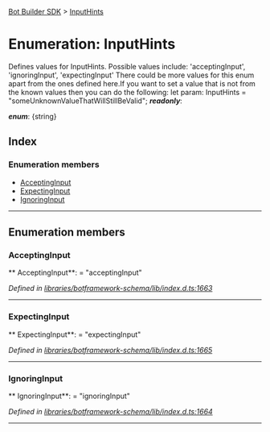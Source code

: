 [Bot Builder SDK](../README.md) > [InputHints](../enums/botbuilder.inputhints.md)



# Enumeration: InputHints


Defines values for InputHints. Possible values include: 'acceptingInput', 'ignoringInput', 'expectingInput' There could be more values for this enum apart from the ones defined here.If you want to set a value that is not from the known values then you can do the following: let param: InputHints = <inputhints>"someUnknownValueThatWillStillBeValid";</inputhints>
*__readonly__*: 

*__enum__*: {string}


## Index

### Enumeration members

* [AcceptingInput](botbuilder.inputhints.md#acceptinginput)
* [ExpectingInput](botbuilder.inputhints.md#expectinginput)
* [IgnoringInput](botbuilder.inputhints.md#ignoringinput)



---
## Enumeration members
<a id="acceptinginput"></a>

###  AcceptingInput

** AcceptingInput**:    = "acceptingInput"

*Defined in [libraries/botframework-schema/lib/index.d.ts:1663](https://github.com/Microsoft/botbuilder-js/blob/f596b7c/libraries/botframework-schema/lib/index.d.ts#L1663)*





___

<a id="expectinginput"></a>

###  ExpectingInput

** ExpectingInput**:    = "expectingInput"

*Defined in [libraries/botframework-schema/lib/index.d.ts:1665](https://github.com/Microsoft/botbuilder-js/blob/f596b7c/libraries/botframework-schema/lib/index.d.ts#L1665)*





___

<a id="ignoringinput"></a>

###  IgnoringInput

** IgnoringInput**:    = "ignoringInput"

*Defined in [libraries/botframework-schema/lib/index.d.ts:1664](https://github.com/Microsoft/botbuilder-js/blob/f596b7c/libraries/botframework-schema/lib/index.d.ts#L1664)*





___



